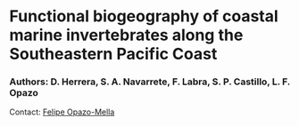 # Functional biogeography of coastal marine invertebrates along the Southeastern Pacific Coast

### Authors: D. Herrera, S. A. Navarrete, F. Labra, S. P. Castillo, L. F. Opazo

Contact: [Felipe Opazo-Mella](felipe.opazomella@gmail.com)
